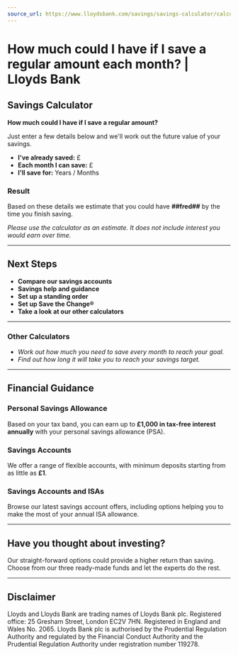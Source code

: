 ```yaml
---
source_url: https://www.lloydsbank.com/savings/savings-calculator/calculator-total.html
---
```


# How much could I have if I save a regular amount each month? | Lloyds Bank

## Savings Calculator

**How much could I have if I save a regular amount?**

Just enter a few details below and we'll work out the future value of your savings.

- **I've already saved:** £
- **Each month I can save:** £
- **I'll save for:** Years / Months

### Result
Based on these details we estimate that you could have
**##fred##**
by the time you finish saving.

*Please use the calculator as an estimate. It does not include interest you would earn over time.*

---

## Next Steps

- **Compare our savings accounts**
- **Savings help and guidance**
- **Set up a standing order**
- **Set up Save the Change®**
- **Take a look at our other calculators**

---

### Other Calculators

- *Work out how much you need to save every month to reach your goal.*
- *Find out how long it will take you to reach your savings target.*

---

## Financial Guidance

### Personal Savings Allowance

Based on your tax band, you can earn up to **£1,000 in tax-free interest annually** with your personal savings allowance (PSA).

### Savings Accounts

We offer a range of flexible accounts, with minimum deposits starting from as little as **£1**.

### Savings Accounts and ISAs

Browse our latest savings account offers, including options helping you to make the most of your annual ISA allowance.

---

## Have you thought about investing?

Our straight-forward options could provide a higher return than saving. Choose from our three ready-made funds and let the experts do the rest.

---

## Disclaimer

Lloyds and Lloyds Bank are trading names of Lloyds Bank plc. Registered office: 25 Gresham Street, London EC2V 7HN. Registered in England and Wales No. 2065. Lloyds Bank plc is authorised by the Prudential Regulation Authority and regulated by the Financial Conduct Authority and the Prudential Regulation Authority under registration number 119278.
